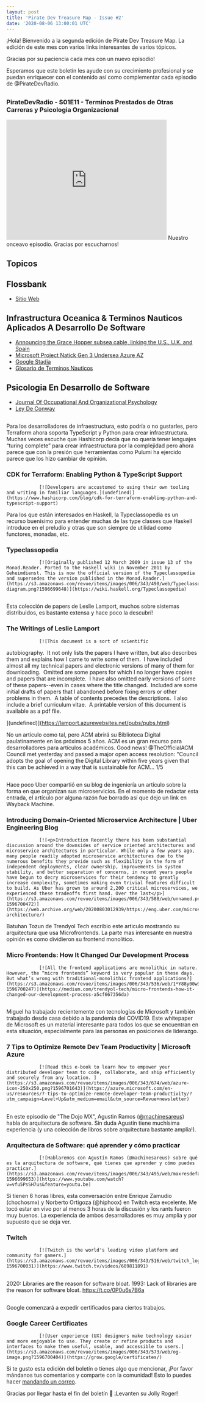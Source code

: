 ```yaml
---
layout: post
title: 'Pirate Dev Treasure Map - Issue #2'
date: '2020-08-06 13:00:01 UTC'
---
```

¡Hola! Bienvenido a la segunda edición de Pirate Dev Treasure Map. La edición de este mes con varios links interesantes de varios tópicos.

Gracias por su paciencia cada mes con un nuevo episodio!

Esperamos que este boletín les ayude con su crecimiento profesional y se puedan enriquecer con el contenido así como complementar cada episodio de @PirateDevRadio.
## 
### PirateDevRadio - S01E11 - Terminos Prestados de Otras Carreras y Psicologia Organizacional
<iframe 
    width="420" 
    height="315" 
    src="https://youtu.be/Qj8mgk7ZneY" 
    frameborder="0" 
    allowfullscreen>
</iframe>
Nuestro onceavo episodio. Gracias por escucharnos!

## Topicos

## Flossbank

* [Sitio Web](https://flossbank.com/)

## Infrastructura Oceanica & Terminos Nauticos Aplicados A Desarrollo De Software

* [Announcing the Grace Hopper subsea cable, linking the U.S., U.K. and Spain](https://cloud.google.com/blog/products/infrastructure/announcing-googles-grace-hopper-subsea-cable-system)
* [Microsoft Project Natick Gen 3 Undersea Azure AZ](https://www.servethehome.com/microsoft-project-natick-gen-3-undersea-azure-az/)
* [Google Stadia](https://stadia.google.com/)
* [Glosario de Terminos Nauticos](https://en.wikipedia.org/wiki/Glossary_of_nautical_terms)

## Psicologia En Desarrollo de Software

* [Journal Of Occupational And Organizational Psychology](https://onlinelibrary.wiley.com/journal/20448325)
* [Ley De Conway](https://en.wikipedia.org/wiki/Conway%27s_law)
## 
Para los desarrolladores de infraestructura, esto podría o no gustarles, pero Terraform ahora soporta TypeScript y Python para crear infraestructura. Muchas veces escuche que Hashicorp decía que no quería tener lenguajes “turing complete” para crear infraestructura por la complejidad pero ahora parece que con la presión que herramientas como Pulumi ha ejercido parece que los hizo cambiar de opinión.
### CDK for Terraform: Enabling Python & TypeScript Support
                [![Developers are accustomed to using their own tooling and writing in familiar languages.](undefined)](https://www.hashicorp.com/blog/cdk-for-terraform-enabling-python-and-typescript-support)
                
Para los que están interesados en Haskell, la Typeclassopedia es un recurso buenísimo para entender muchas de las type classes que Haskell introduce en el preludio y otras que son siempre de utilidad como functores, monadas, etc.
### Typeclassopedia
                [![Originally published 12 March 2009 in issue 13 of the Monad.Reader. Ported to the Haskell wiki in November 2011 by Geheimdienst. This is now the official version of the Typeclassopedia and supersedes the version published in the Monad.Reader.](https://s3.amazonaws.com/revue/items/images/006/343/490/web/Typeclassopedia-diagram.png?1596699648)](https://wiki.haskell.org/Typeclassopedia)
                
## 
Esta colección de papers de Leslie Lamport, muchos sobre sistemas distribuidos, es bastante extensa y hace poco la descubrí!
### The Writings of Leslie Lamport
                [![This document is a sort of scientific
autobiography.  It not only lists the papers I have written, but also
describes them and explains how I came to write some of them.  I have
included almost all my technical papers and electronic versions
of many of them for downloading.  Omitted are some papers for which I
no longer have copies and papers that are incomplete.  I have also
omitted early versions of some of these papers--even in cases where
the title changed.  Included are some initial drafts of papers that I
abandoned before fixing errors or other problems in them.  A table of
contents precedes the descriptions.  I also include a brief
curriculum vitae.  A printable version of this document
is available as a pdf file. 

](undefined)](https://lamport.azurewebsites.net/pubs/pubs.html)
                
No un artículo como tal, pero ACM abrirá su Biblioteca Digital paulatinamente en los próximos 5 años. ACM es un gran recurso para desarrolladores para artículos académicos.
Good news! @TheOfficialACM Council met yesterday and passed a major open access resolution: "Council adopts the goal of opening the Digital Library within five years given that this can be achieved in a way that is sustainable for ACM... 1/5
## 
Hace poco Uber compartió en su blog de ingeniería un artículo sobre la forma en que organizan sus microservicios. En el momento de redactar esta entrada, el artículo por alguna razón fue borrado así que dejo un link en Wayback Machine.
### Introducing Domain-Oriented Microservice Architecture | Uber Engineering Blog
                [![<p>Introduction Recently there has been substantial discussion around the downsides of service oriented architectures and microservice architectures in particular. While only a few years ago, many people readily adopted microservice architectures due to the numerous benefits they provide such as flexibility in the form of independent deployments, clear ownership, improvements in system stability, and better separation of concerns, in recent years people have begun to decry microservices for their tendency to greatly increase complexity, sometimes making even trivial features difficult to build. As Uber has grown to around 2,200 critical microservices, we experienced these tradeoffs first hand. Over the last</p>](https://s3.amazonaws.com/revue/items/images/006/343/588/web/unnamed.png?1596700472)](https://web.archive.org/web/20200803012939/https://eng.uber.com/microservice-architecture/)
                
Batuhan Tozun de Trendyol Tech escribio este articulo mostrando su arquitectura que usa Microfrontends. La parte mas interesante en nuestra opinión es como dividieron su frontend monolitico.
### Micro Frontends: How It Changed Our Development Process
                [![All the frontend applications are monolithic in nature. However, the “micro frontends” keyword is very popular in these days. But what’s wrong with traditional-monolithic frontend applications?](https://s3.amazonaws.com/revue/items/images/006/343/536/web/1*Y88y00w33EyXLf4WIIC7TA.png?1596700247)](https://medium.com/trendyol-tech/micro-frontends-how-it-changed-our-development-process-a5cf667356da)
                
## 
Miguel ha trabajado recientemente con tecnologías de Microsoft y también trabajado desde casa debido a la pandemia del COVID19. Este whitepaper de Microsoft es un material interesante para todos los que se encuentran en esta situación, especialmente para las personas en posiciones de liderazgo.
### 7 Tips to Optimize Remote Dev Team Productivity | Microsoft Azure
                [![Read this e-book to learn how to empower your distributed developer team to code, collaborate, and ship efficiently and securely from any location. ](https://s3.amazonaws.com/revue/items/images/006/343/674/web/azure-icon-250x250.png?1596701643)](https://azure.microsoft.com/en-us/resources/7-tips-to-optimize-remote-developer-team-productivity/?utm_campaign=Level+Up&utm_medium=email&utm_source=Revue+newsletter)
                
## 
En este episodio de "The Dojo MX", Agustin Ramos ([@machinesareus](https://twitter.com/machinesareus)) habla de arquitectura de software. Sin duda Agustín tiene muchísima experiencia (y una colección de libros sobre arquitectura bastante amplia!).
### Arquitectura de Software: qué aprender y cómo practicar
                [![Hablaremos con Agustín Ramos (@machinesareus) sobre qué es la arquitectura de software, qué tienes que aprender y cómo puedes practicar.](https://s3.amazonaws.com/revue/items/images/006/343/495/web/maxresdefault.jpg?1596699653)](https://www.youtube.com/watch?v=vfu5PsSH7us&feature=youtu.be)
                
Si tienen 6 horas libres, esta conversación entre Enrique Zamudio (chochosmx) y Norberto Ortigoza (@hiphoox) en Twitch esta excelente. Me tocó estar en vivo por al menos 3 horas de la discusión y los rants fueron muy buenos. La experiencia de ambos desarrolladores es muy amplia y por supuesto que se deja ver.
### Twitch
                [![Twitch is the world's leading video platform and community for gamers.](https://s3.amazonaws.com/revue/items/images/006/343/516/web/twitch_logo3.jpg?1596700031)](https://www.twitch.tv/videos/689811891)
                
## 
2020: Libraries are the reason for software bloat. 1993: Lack of libraries are the reason for software bloat. https://t.co/0P0u6s7B6a
## 
Google comenzará a expedir certificados para ciertos trabajos.
### Google Career Certificates
                [![User experience (UX) designers make technology easier and more enjoyable to use. They create or refine products and interfaces to make them useful, usable, and accessible to users.](https://s3.amazonaws.com/revue/items/images/006/343/573/web/og-image.png?1596700404)](https://grow.google/certificates/)
                
Si te gusto esta edición del boletín o tienes algo que mencionar, ¡Por favor mándanos tus comentarios y comparte con la comunidad! Esto lo puedes hacer [mandando un correo](mailto:sftwr.mael@gmail.com?subject=PirateDevNews%20-%20Feedback&body=Tu%20feedback%20aqui.).

Gracias por llegar hasta el fin del boletín 💌 ¡Levanten su Jolly Roger!
        